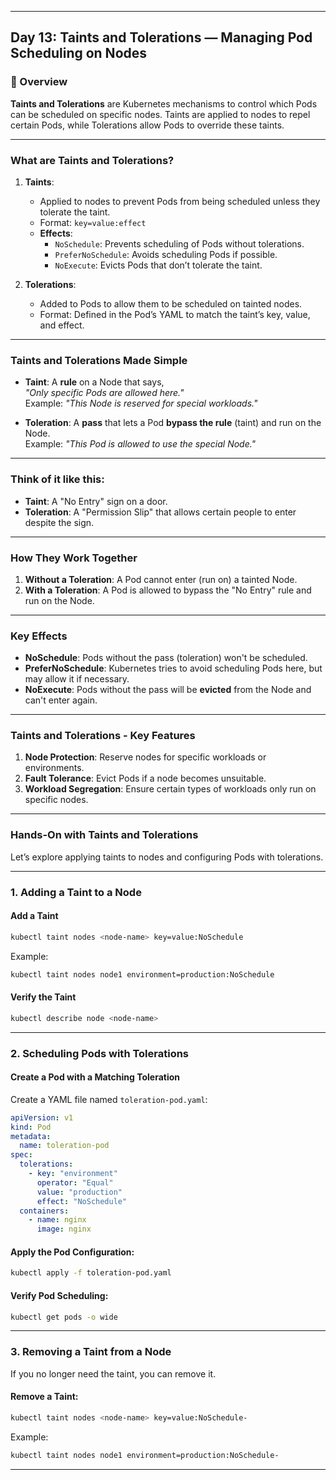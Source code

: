 ﻿---

## Day 13: Taints and Tolerations — Managing Pod Scheduling on Nodes

### 📘 Overview

**Taints and Tolerations** are Kubernetes mechanisms to control which Pods can be scheduled on specific nodes. Taints are applied to nodes to repel certain Pods, while Tolerations allow Pods to override these taints.

---

### What are Taints and Tolerations?

1. **Taints**:  
   - Applied to nodes to prevent Pods from being scheduled unless they tolerate the taint.
   - Format: `key=value:effect`
   - **Effects**:
     - `NoSchedule`: Prevents scheduling of Pods without tolerations.
     - `PreferNoSchedule`: Avoids scheduling Pods if possible.
     - `NoExecute`: Evicts Pods that don’t tolerate the taint.

2. **Tolerations**:  
   - Added to Pods to allow them to be scheduled on tainted nodes.
   - Format: Defined in the Pod’s YAML to match the taint’s key, value, and effect.

---

### **Taints and Tolerations Made Simple**

- **Taint**: A **rule** on a Node that says,  
  *"Only specific Pods are allowed here."*  
  Example: *"This Node is reserved for special workloads."*

- **Toleration**: A **pass** that lets a Pod **bypass the rule** (taint) and run on the Node.  
  Example: *"This Pod is allowed to use the special Node."*

---

### **Think of it like this:**
- **Taint**: A "No Entry" sign on a door.  
- **Toleration**: A "Permission Slip" that allows certain people to enter despite the sign.

---

### **How They Work Together**
1. **Without a Toleration**: A Pod cannot enter (run on) a tainted Node.
2. **With a Toleration**: A Pod is allowed to bypass the "No Entry" rule and run on the Node.

---

### **Key Effects**
- **NoSchedule**: Pods without the pass (toleration) won't be scheduled.
- **PreferNoSchedule**: Kubernetes tries to avoid scheduling Pods here, but may allow it if necessary.
- **NoExecute**: Pods without the pass will be **evicted** from the Node and can't enter again.

---

### Taints and Tolerations - Key Features

1. **Node Protection**: Reserve nodes for specific workloads or environments.
2. **Fault Tolerance**: Evict Pods if a node becomes unsuitable.
3. **Workload Segregation**: Ensure certain types of workloads only run on specific nodes.

---

### Hands-On with Taints and Tolerations

Let’s explore applying taints to nodes and configuring Pods with tolerations.

---

### 1. Adding a Taint to a Node

#### Add a Taint
```bash
kubectl taint nodes <node-name> key=value:NoSchedule
```

Example:
```bash
kubectl taint nodes node1 environment=production:NoSchedule
```

#### Verify the Taint
```bash
kubectl describe node <node-name>
```

---

### 2. Scheduling Pods with Tolerations

#### Create a Pod with a Matching Toleration

Create a YAML file named `toleration-pod.yaml`:

```yaml
apiVersion: v1
kind: Pod
metadata:
  name: toleration-pod
spec:
  tolerations:
    - key: "environment"
      operator: "Equal"
      value: "production"
      effect: "NoSchedule"
  containers:
    - name: nginx
      image: nginx
```

#### Apply the Pod Configuration:
```bash
kubectl apply -f toleration-pod.yaml
```

#### Verify Pod Scheduling:
```bash
kubectl get pods -o wide
```

---

### 3. Removing a Taint from a Node

If you no longer need the taint, you can remove it.

#### Remove a Taint:
```bash
kubectl taint nodes <node-name> key=value:NoSchedule-
```

Example:
```bash
kubectl taint nodes node1 environment=production:NoSchedule-
```

---